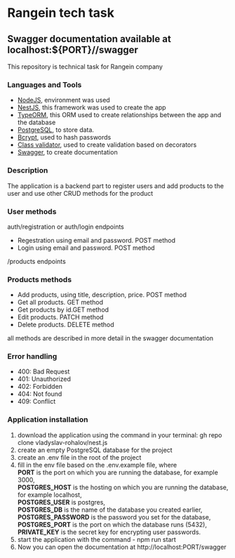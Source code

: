 <h1>Rangein tech task </h1>
<h2> Swagger documentation available at localhost:${PORT}//swagger</h2>
<p>This repository is technical task for Rangein company</p>
<h3>Languages and Tools</h3>
<ul>
    <li>
        <span><a href="https://nodejs.org/" target="_blank" rel="noreferrer">NodeJS</a>, environment was used</span>
    </li>
    <li>
        <span><a href="https://nestjs.com/" target="_blank" rel="noreferrer">NestJS</a>, this framework was used to create the app</span>
    </li>
    <li>
        <span><a href="https://typeorm.io/" target="_blank" rel="noreferrer">TypeORM</a>, this ORM used to create relationships between the app and the database </span>
    </li>
    <li>
        <span><a href="https://www.postgresql.org/" target="_blank" rel="noreferrer">PostgreSQL</a>, to store data. </span>
    </li>
    <li>
        <span><a href="https://github.com/kelektiv/node.bcrypt.js" target="_blank" rel="noreferrer">Bcrypt</a>, used to hash passwords</span>
    </li>
    <li>
        <span><a href="https://github.com/typestack/class-validator" target="_blank" rel="noreferrer">Class validator</a>, used to create validation based on decorators </span>
    </li>
    <li>
        <span><a href="https://swagger.io/" target="_blank" rel="noreferrer">Swagger</a>, to create documentation</span>
    </li>  
</ul>

<h3>Description</h3>
<p>The application is a backend part to register users and add products to the user and use other CRUD methods for the product</p>
<h3>User methods</h3>
<p>auth/registration or auth/login endpoints<p/>
 <ul>
        <li>Regestration using email and password. POST method</li>
        <li>Login using email and password. POST method</li>
 </ul>

 <p>/products endpoints<p/>
 <h3>Products methods</h3>
 <ul>
        <li>Add products, using title, description, price. POST method</li>
        <li>Get all products. GET method</li>
        <li>Get products by id.GET method</li>
        <li>Edit products. PATCH method</li>
        <li>Delete products. DELETE method</li>
 </ul>

<p>all methods are described in more detail in the swagger documentation</p>

<h3>Error handling </h3>
   <ul>
        <li>400: Bad Request</li>
        <li>401: Unauthorized</li>
        <li>402: Forbidden</li>
        <li>404: Not found</li>
        <li>409: Conflict</li>
   </ul>

<h3>Application installation</h3>   
<ol>
        <li>download the application using the command in your terminal:  gh repo clone vladyslav-rohalov/nest.js</li>
        <li>create an empty PostgreSQL database for the project</li>
        <li>create an .env file in the root of the project</li>
        <li>fill in the env file based on the .env.example file, where <br /><b>PORT</b> is the port on which you are running the database, for example 3000,<br /> <b>POSTGRES_HOST</b> is the hosting on which you are running the database, for example localhost,<br /> <b>POSTGRES_USER</b> is postgres,<br /><b>POSTGRES_DB</b> is the name of the database you created earlier,<br /><b>POSTGRES_PASSWORD</b> is the password you set for the database,<br /> <b>POSTGRES_PORT</b> is the port on which the database runs (5432),<br /><b>PRIVATE_KEY</b> is the secret key for encrypting user passwords.</li>
        <li>start the application with the command - npm run start</li>
        <li>Now you can open the documentation at http://localhost:PORT/swagger</li>
</ol>
